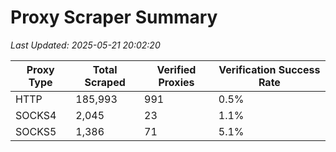 # Proxy Scraper Summary

_Last Updated: 2025-05-21 20:02:20_

| Proxy Type | Total Scraped | Verified Proxies | Verification Success Rate |
|------------|--------------|------------------|--------------------------|
| HTTP | 185,993 | 991 | 0.5% |
| SOCKS4 | 2,045 | 23 | 1.1% |
| SOCKS5 | 1,386 | 71 | 5.1% |
